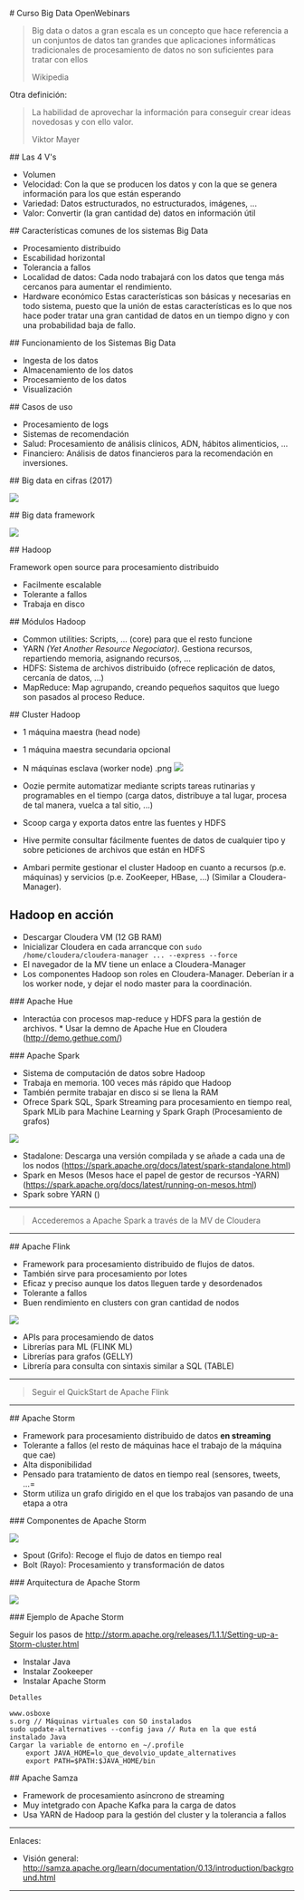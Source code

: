 # Curso Big Data OpenWebinars

> Big data o datos a gran escala es un concepto que hace referencia a un conjuntos de datos tan grandes que aplicaciones informáticas tradicionales de procesamiento de datos no son suficientes para tratar con ellos
> 
> Wikipedia
> 

Otra definición:

> La habilidad de aprovechar la información para conseguir crear ideas novedosas y con ello valor.
> 
> Viktor Mayer

## Las 4 V's

* Volumen
* Velocidad: Con la que se producen los datos y con la que se genera información para los que están esperando
* Variedad: Datos estructurados, no estructurados, imágenes, ...
* Valor: Convertir (la gran cantidad de) datos en información útil

## Características comunes de los sistemas Big Data

* Procesamiento distribuido
* Escabilidad horizontal
* Tolerancia a fallos
* Localidad de datos: Cada nodo trabajará con los datos que tenga más cercanos para aumentar el rendimiento.
* Hardware económico
Estas características son básicas y necesarias en todo sistema, puesto que la unión de estas características es lo que nos hace poder tratar una gran cantidad de datos en un tiempo digno y con una probabilidad baja de fallo.

## Funcionamiento de los Sistemas Big Data

* Ingesta de los datos
* Almacenamiento de los datos
* Procesamiento de los datos
* Visualización

## Casos de uso

* Procesamiento de logs
* Sistemas de recomendación
* Salud: Procesamiento de análisis clínicos, ADN, hábitos alimenticios, ...
* Financiero: Análisis de datos financieros para la recomendación en inversiones.

## Big data en cifras (2017)

![](images/InfografiaBigData.png)

## Big data framework
 
![](images/BigDataFramework.png)

## Hadoop

Framework open source para procesamiento distribuido

* Facilmente escalable
* Tolerante a fallos
* Trabaja en disco

## Módulos Hadoop

* Common utilities: Scripts, ... (core) para que el resto funcione
* YARN *(Yet Another Resource Negociator)*. Gestiona recursos, repartiendo memoria, asignando recursos, ...
* HDFS: Sistema de archivos distribuido (ofrece replicación de datos, cercanía de datos, ...)
* MapReduce: Map agrupando, creando pequeños saquitos que luego son pasados al proceso Reduce. 

## Cluster Hadoop 

* 1 máquina maestra (head node)
* 1 máquina maestra secundaria opcional
* N máquinas esclava (worker node)
.png
![](images/HadoopEcosystem.png)

* Oozie permite automatizar mediante scripts tareas rutinarias y programables en el tiempo (carga datos, distribuye a tal lugar, procesa de tal manera, vuelca a tal sitio, ...)
* Scoop carga y exporta datos entre las fuentes y HDFS
* Hive permite consultar fácilmente fuentes de datos de cualquier tipo y sobre peticiones de archivos que están en HDFS
* Ambari permite gestionar el cluster Hadoop en cuanto a recursos (p.e. máquinas) y servicios (p.e. ZooKeeper, HBase, ...) (Similar a Cloudera-Manager).

## Hadoop en acción

* Descargar Cloudera VM (12 GB RAM)
* Inicializar Cloudera en cada arrancque con `sudo /home/cloudera/cloudera-manager ... --express --force `
* El navegador de la MV tiene un enlace a Cloudera-Manager
* Los componentes Hadoop son roles en Cloudera-Manager. Deberían ir a los worker node, y dejar el nodo master para la coordinación.

### Apache Hue

* Interactúa con procesos map-reduce y HDFS para la gestión de archivos. * Usar la demno de Apache Hue en Cloudera (http://demo.gethue.com/)

### Apache Spark

* Sistema de computación de datos sobre Hadoop
* Trabaja en memoria. 100 veces más rápido que Hadoop
* También permite trabajar en disco si se llena la RAM
* Ofrece Spark SQL, Spark Streaming para procesamiento en tiempo real, Spark MLib para Machine Learning y Spark Graph (Procesamiento de grafos)

![](images/SparkInstalls.png)

* Stadalone: Descarga una versión compilada y se añade a cada una de los nodos (https://spark.apache.org/docs/latest/spark-standalone.html)
* Spark en Mesos (Mesos hace el papel de gestor de recursos -YARN) (https://spark.apache.org/docs/latest/running-on-mesos.html)
* Spark sobre YARN ()

___
> Accederemos a Apache Spark a través de la MV de Cloudera
___

## Apache Flink

* Framework para procesamiento distribuido de flujos de datos. 
* También sirve para procesamiento por lotes
* Eficaz y preciso aunque los datos lleguen tarde y desordenados
* Tolerante a fallos
* Buen rendimiento en clusters con gran cantidad de nodos

![](images/FlinkCore.png)

* APIs para procesamiendo de datos
* Librerías para ML (FLINK ML)
* Librerías para grafos (GELLY)
* Librería para consulta con sintaxis similar a SQL (TABLE)

____
> Seguir el QuickStart de Apache Flink
____

## Apache Storm

* Framework para procesamiento distribuido de datos **en streaming**
* Tolerante a fallos (el resto de máquinas hace el trabajo de la máquina que cae)
* Alta disponibilidad
* Pensado para tratamiento de datos en tiempo real (sensores, tweets, ...=
* Storm utiliza un grafo dirigido en el que los trabajos van pasando de una etapa a otra

### Componentes de Apache Storm

![](images/ApacheStorm.png)

* Spout (Grifo): Recoge el flujo de datos en tiempo real
* Bolt (Rayo): Procesamiento y transformación de datos

### Arquitectura de Apache Storm

![](images/ArquitecturaApacheStorm.png)

### Ejemplo de Apache Storm

Seguir los pasos de http://storm.apache.org/releases/1.1.1/Setting-up-a-Storm-cluster.html

* Instalar Java
* Instalar Zookeeper
* Instalar Apache Storm


```
Detalles

www.osboxe
s.org // Máquinas virtuales con SO instalados
sudo update-alternatives --config java // Ruta en la que está instalado Java
Cargar la variable de entorno en ~/.profile 
    export JAVA_HOME=lo_que_devolvio_update_alternatives
    export PATH=$PATH:$JAVA_HOME/bin
```

## Apache Samza

* Framework de procesamiento asíncrono de streaming
* Muy intetgrado con Apache Kafka para la carga de datos
* Usa YARN de Hadoop para la gestión del cluster y la tolerancia a fallos

----
Enlaces:

* Visión general: http://samza.apache.org/learn/documentation/0.13/introduction/background.html

----